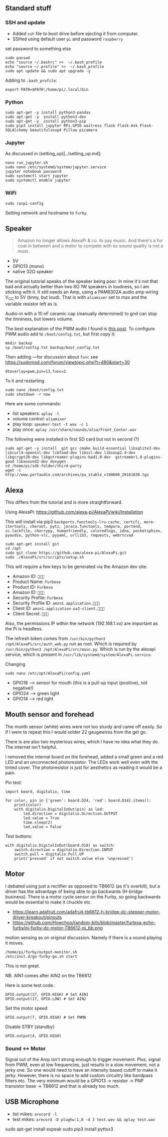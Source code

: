 ## Standard stuff
### SSH and update

* Added `ssh` file to boot drive before ejecting it from computer.
* SSHed using default user `pi` and password `raspberry`

set password to something else

    sudo passwd
    echo "source ~/.bashrc" >>  ~/.bash_profile
    echo "source ~/.profile" >>  ~/.bash_profile
    sudo apt update && sudo apt upgrade -y
    
Adding to `.bash_profile`:
    
    export PATH=$PATH:/home/pi/.local/bin

### Python

    sudo apt-get -y install python3-pandas
    sudo apt-get -y  install python3-dev
    sudo apt-get -y  install python3-pip  
    sudo pip3 install jupyter RPi.GPIO waitress flask Flask-Ask Flask-SQLAlchemy beautifulsoup4 Pillow picamera
    
### Jupyter

As discussed in (setting_up)[../setting_up.md]:

    nano run_jupyter.sh
    sudo nano /etc/systemd/system/jupyter.service
    jupyter notebook password
    sudo systemctl start jupyter
    sudo systemctl enable jupyter
    
### WiFi

    sudo raspi-config 

Setting network and hostname to `furby`.

## Speaker

> Amazon no longer allows AlexaPi & co. to pay music. 
> And there's a fur coat in between and a motor to compete with so sound quality is not a must.

* 5V
* GPIO13 (mono)
* native 32Ω speaker

The original tutorial speaks of the speaker being poor.
In mine it's not that bad and actually better than two 8Ω 1W speakers in loudness, so I am sticking with it.
It still needs an Amp, using a PAM8302A audio amp wiring V<sub>CC</sub> to 5V (tinny, but loud).
That is with `alsamixer` set to max and the variable resistor left as is.

Audio-in with a 10 nF ceramic cap (manually determined) to gnd can stop the tinniness, but lowers volume.

The best explanation of the PWM audio I found is [this post](https://librpip.frasersdev.net/peripheral-config/pwm0and1/).
To configure PWM audio add to `/boot/config.txt`, but first copy it:

    mkdir backup
    cp /boot/config.txt backup/boot_config.txt

Then adding —for discussion about `func` see https://sudomod.com/forum/viewtopic.php?t=480&start=30

    dtoverlay=pwm,pin=13,func=2

To it and restarting    

    sudo nano /boot/config.txt 
    sudo shutdown -r now

Here are some commands:
    
* list speakers: `aplay -l`
* volume control: `alsamixer`
* play loop: `speaker-test -t wav -c 1`
* play once: `aplay /usr/share/sounds/alsa/Front_Center.wav`

The following were installed in first SD card but not in second (?)

    sudo apt-get -y install  git gcc cmake build-essential libsqlite3-dev libcurl4-openssl-dev libfaad-dev libssl-dev libsoup2.4-dev libgcrypt20-dev libgstreamer-plugins-bad1.0-dev  gstreamer1.0-plugins-good libasound2-dev doxygen
    cd /home/pi/sdk-folder/third-party
    wget -c http://www.portaudio.com/archives/pa_stable_v190600_20161030.tgz


## Alexa

This differs from the tutorial and is more straightforward.

Using AlexaPi: https://github.com/alexa-pi/AlexaPi/wiki/Installation

This will install via pip3 `backports.functools-lru-cache, certifi, more-itertools, cheroot, pytz, jaraco.functools, tempora, portend, zc.lockfile, cherrypy, humanfriendly, coloredlogs, idna, pocketsphinx, pyaudio, python-vlc, pyyaml, urllib3, requests, webrtcvad`

    sudo apt-get install git
    cd /opt
    sudo git clone https://github.com/alexa-pi/AlexaPi.git
    sudo ./AlexaPi/src/scripts/setup.sh

This will require a few keys to be generated via the Amazon dev site:

* Amazon ID: `👾👾👾`
* Product Name: `Furbexa`
* Product ID: `Furbexa`
* Amazon ID: `👾👾👾`
* Security Profile: `Furbexa`
* Security Profile ID: `amzn1.application.👾👾👾`
* Client ID: `amzn1.application-oa2-client.👾👾👾`
* Client Secret: `👾👾👾`

Also, the permissions IP within the network (192.168.1.xx) are important as the Pi is headless.

The refresh token comes from `/usr/bin/python3 /opt/AlexaPi/src/auth_web.py` run as root.
Which is required by `/usr/bin/python3 /opt/AlexaPi/src/main.py`.
Which is run by the alexapi service, which is present in `/usr/lib/systemd/system/AlexaPi.service`.

Changing

    sudo nano /etc/opt/AlexaPi/config.yaml
    
* GPIO18 --> sensor for mouth (this is a pull-up input (positive), not negative!)
* GPIO24 --> green light
* GPIO14 --> red light

## Mouth sensor and forehead

The month sensor (white) wires were not too sturdy and came off easily.
So if I were to repeat this I would solder 22 gaugewires from the get go.

There is are also two mysterious wires, which I have no idea what they do.
The internet isn't helpful.

I removed the internal board on the forehead, added a small green and a red LED and an unconnected photoresistor.
The LEDs work well even with the tinted cover.
The photoresistor is just for aesthetics as reading it would be a pain.

Pin test:

    import board, digitalio, time
    
    for color, pin in {'green': board.D24, 'red': board.D14}.items():
        print(color)
        with digitalio.DigitalInOut(pin) as led:
            led.direction = digitalio.Direction.OUTPUT
            led.value = True
            time.sleep(2)
            led.value = False
            
Test buttons:

    with digitalio.DigitalInOut(board.D18) as switch:
        switch.direction = digitalio.Direction.INPUT
        switch.pull = digitalio.Pull.UP
        print('pressed' if not switch.value else 'unpressed')


## Motor

I debated using just a rectifier as opposed to TB6612 (as it's overkill), 
but a driver has the advantage of being able to go backwards (H-bridge business).
There is a motor cycle sensor on the Furby, so going backwards would be essential to make it chuckle etc.

* https://learn.adafruit.com/adafruit-tb6612-h-bridge-dc-stepper-motor-driver-breakout/pinouts
* https://github.com/Howchoo/random-bits/blob/master/furlexa-echo-furby/pi-furby-dc-motor-TB6612-pi_bb.png

motion sensing as on original discussion. Namely if there is a sound playing it moves.

    /home/pi/furby/output-monitor.sh
    /etc/init.d/go-furby-go.sh start
    
This is not great.

NB. AIN1 comes after AIN2 on the TB6612

Here is some test code:

    GPIO.output(27, GPIO.HIGH) # Set AIN1 
    GPIO.output(17, GPIO.LOW) # Set AIN2

Set the motor speed

    GPIO.output(7, GPIO.HIGH) # Set PWMA

Disable STBY (standby)

    GPIO.output(4, GPIO.HIGH)

### Sound <-> Motor
 Signal out of the Amp isn't strong enough to trigger movement.
Plus, signal from PWM, even at low frequencies, just results in a slow movement, not a jerky one.
So one would need to have an intensity based cutoff to make it jerky.
However, there is no space to add custom circuitry like bandpass filters etc.
The very minimum would be a GPIO13 -> resistor -> PNP transistor base -> TB6612 and that is already too much.

## USB Microphone

* list mikes: `arecord -l`
* test mikes: `arecord -D plughw:1,0 -d 3 test.wav && aplay test.wav`




sudo apt-get install espeak
sudo pip3 install pyttsx3